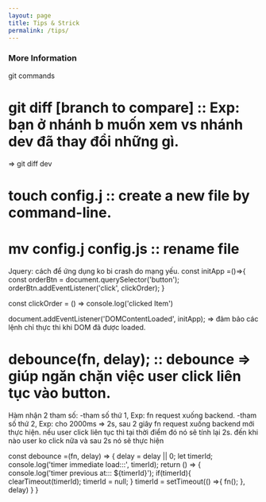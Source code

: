 ```yaml
---
layout: page
title: Tips & Strick
permalink: /tips/
---
```


### More Information

git commands

# git diff [branch to compare] :: Exp: bạn ở nhánh b muốn xem vs nhánh dev đã thay đổi những gì.

=> git diff dev

# touch config.j :: create a new file by command-line.

# mv config.j config.js :: rename file

Jquery:
cách để ứng dụng ko bi crash do mạng yếu.
const initApp =()=>{
const orderBtn = document.querySelector('button');
orderBtn.addEventListener('click', clickOrder);
}

const clickOrder = () => console.log('clicked Item')

document.addEventListener('DOMContentLoaded', initApp); => đảm bảo các lệnh chỉ thực thi khi DOM đã được loaded.

# debounce(fn, delay); :: debounce => giúp ngăn chặn việc user click liên tục vào button.

Hàm nhận 2 tham số:
-tham số thứ 1, Exp: fn request xuống backend.
-tham số thứ 2, Exp: cho 2000ms => 2s, sau 2 giây fn request xuống backend mới thực hiện. nếu user click liên tục
thì tại thời điểm đó nó sẽ tính lại 2s. đến khi nào user ko click nữa và sau 2s nó sẽ thực hiện

const debounce =(fn, delay) => {
  delay = delay || 0;
  let timerId;
    console.log('timer immediate load:::', timerId);
  return () => {
    console.log('timer previous at::: ${timerId}');
      if(timerId){
        clearTimeout(timerId);
        timerId = null;
      }
      timerId = setTimeout(() =>{
        fn();
      }, delay)
  }
}
